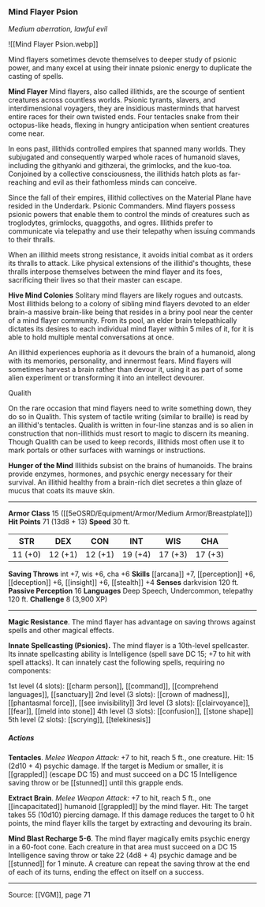 ### Mind Flayer Psion
_Medium aberration, lawful evil_

![[Mind Flayer Psion.webp]]

Mind flayers sometimes devote themselves to deeper study of psionic power, and many excel at using their innate psionic energy to duplicate the casting of spells.


**Mind Flayer** Mind flayers, also called illithids, are the scourge of sentient creatures across countless worlds. Psionic tyrants, slavers, and interdimensional voyagers, they are insidious masterminds that harvest entire races for their own twisted ends. Four tentacles snake from their octopus-like heads, flexing in hungry anticipation when sentient creatures come near.

In eons past, illithids controlled empires that spanned many worlds. They subjugated and consequently warped whole races of humanoid slaves, including the githyanki and githzerai, the grimlocks, and the kuo-toa. Conjoined by a collective consciousness, the illithids hatch plots as far-reaching and evil as their fathomless minds can conceive.

Since the fall of their empires, illithid collectives on the Material Plane have resided in the Underdark. Psionic Commanders. Mind flayers possess psionic powers that enable them to control the minds of creatures such as troglodytes, grimlocks, quaggoths, and ogres. Illithids prefer to communicate via telepathy and use their telepathy when issuing commands to their thralls.

When an illithid meets strong resistance, it avoids initial combat as it orders its thralls to attack. Like physical extensions of the illithid's thoughts, these thralls interpose themselves between the mind flayer and its foes, sacrificing their lives so that their master can escape.

**Hive Mind Colonies** Solitary mind flayers are likely rogues and outcasts. Most illithids belong to a colony of sibling mind flayers devoted to an elder brain-a massive brain-like being that resides in a briny pool near the center of a mind flayer community. From its pool, an elder brain telepathically dictates its desires to each individual mind flayer within 5 miles of it, for it is able to hold multiple mental conversations at once.

An illithid experiences euphoria as it devours the brain of a humanoid, along with its memories, personality, and innermost fears. Mind flayers will sometimes harvest a brain rather than devour it, using it as part of some alien experiment or transforming it into an intellect devourer.

Qualith

On the rare occasion that mind flayers need to write something down, they do so in Qualith. This system of tactile writing (similar to braille) is read by an illithid's tentacles. Qualith is written in four-line stanzas and is so alien in construction that non-illithids must resort to magic to discern its meaning. Though Qualith can be used to keep records, illithids most often use it to mark portals or other surfaces with warnings or instructions.


**Hunger of the Mind** Illithids subsist on the brains of humanoids. The brains provide enzymes, hormones, and psychic energy necessary for their survival. An illithid healthy from a brain-rich diet secretes a thin glaze of mucus that coats its mauve skin.







---

**Armor Class** 15 ([[5eOSRD/Equipment/Armor/Medium Armor/Breastplate]])
**Hit Points** 71 (13d8 + 13)
**Speed** 30 ft.

| STR     | DEX     | CON     | INT     | WIS     | CHA     |
|---------|---------|---------|---------|---------|---------|
| 11 (+0) | 12 (+1) | 12 (+1) | 19 (+4) | 17 (+3) | 17 (+3) |

**Saving Throws** int +7, wis +6, cha +6
**Skills** [[arcana]] +7, [[perception]] +6, [[deception]] +6, [[insight]] +6, [[stealth]] +4
**Senses** darkvision 120 ft.
**Passive Perception** 16
**Languages** Deep Speech, Undercommon, telepathy 120 ft.
**Challenge** 8 (3,900 XP)

---

**Magic Resistance**. The mind flayer has advantage on saving throws against spells and other magical effects.

**Innate Spellcasting (Psionics).** The mind flayer is a 10th-level spellcaster. Its innate spellcasting ability is Intelligence (spell save DC 15; +7 to hit with spell attacks). It can innately cast the following spells, requiring no components:

1st level (4 slots): [[charm person]], [[command]], [[comprehend languages]], [[sanctuary]]
2nd level (3 slots): [[crown of madness]], [[phantasmal force]], [[see invisibility]]
3rd level (3 slots): [[clairvoyance]], [[fear]], [[meld into stone]]
4th level (3 slots): [[confusion]], [[stone shape]]
5th level (2 slots): [[scrying]], [[telekinesis]]

##### Actions
**Tentacles**. _Melee Weapon Attack:_ +7 to hit, reach 5 ft., one creature. Hit: 15 (2d10 + 4) psychic damage. If the target is Medium or smaller, it is [[grappled]] (escape DC 15) and must succeed on a DC 15 Intelligence saving throw or be [[stunned]] until this grapple ends.

**Extract Brain**. _Melee Weapon Attack:_ +7 to hit, reach 5 ft., one [[incapacitated]] humanoid [[grappled]] by the mind flayer. Hit: The target takes 55 (10d10) piercing damage. If this damage reduces the target to 0 hit points, the mind flayer kills the target by extracting and devouring its brain.

**Mind Blast Recharge 5-6**. The mind flayer magically emits psychic energy in a 60-foot cone. Each creature in that area must succeed on a DC 15 Intelligence saving throw or take 22 (4d8 + 4) psychic damage and be [[stunned]] for 1 minute. A creature can repeat the saving throw at the end of each of its turns, ending the effect on itself on a success.


---

Source: [[VGM]], page 71